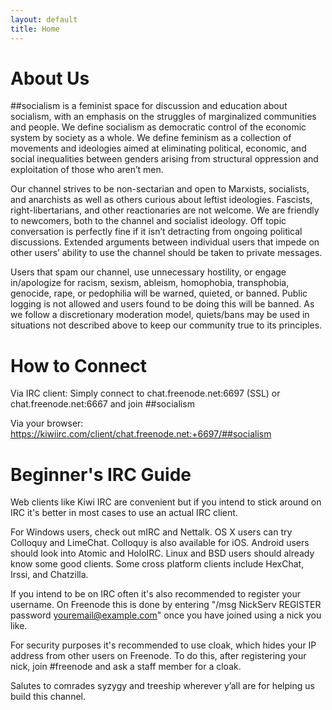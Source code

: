 ```yaml
---
layout: default
title: Home
---
```


# About Us

\##socialism is a feminist space for discussion and education about socialism,
with an emphasis on the struggles of marginalized communities and people. We
define socialism as democratic control of the economic system by society as a
whole. We define feminism as a collection of movements and ideologies aimed at
eliminating political, economic, and social inequalities between genders
arising from structural oppression and exploitation of those who aren’t men.

Our channel strives to be non-sectarian and open to Marxists, socialists, and
anarchists as well as others curious about leftist ideologies. Fascists,
right-libertarians, and other reactionaries are not welcome. We are friendly to
newcomers, both to the channel and socialist ideology. Off topic conversation
is perfectly fine if it isn’t detracting from ongoing political discussions.
Extended arguments between individual users that impede on other users’ ability
to use the channel should be taken to private messages.

Users that spam our channel, use unnecessary hostility, or engage in/apologize
for racism, sexism, ableism, homophobia, transphobia, genocide, rape, or
pedophilia will be warned, quieted, or banned. Public logging is not allowed
and users found to be doing this will be banned. As we follow a discretionary
moderation model, quiets/bans may be used in situations not described above to
keep our community true to its principles.


# How to Connect

Via IRC client: Simply connect to chat.freenode.net:6697 (SSL) or
chat.freenode.net:6667 and join ##socialism

Via your browser:
https://kiwiirc.com/client/chat.freenode.net:+6697/##socialism


# Beginner's IRC Guide

Web clients like Kiwi IRC are convenient but if you intend to stick around on
IRC it's better in most cases to use an actual IRC client.

For Windows users, check out mIRC and Nettalk. OS X users can try Colloquy and
LimeChat. Colloquy is also available for iOS. Android users should look into
Atomic and HoloIRC. Linux and BSD users should already know some good clients.
Some cross platform clients include HexChat, Irssi, and Chatzilla.

If you intend to be on IRC often it's also recommended to register your
username. On Freenode this is done by entering "/msg NickServ REGISTER password
youremail@example.com" once you have joined using a nick you like.

For security purposes it's recommended to use cloak, which hides your IP
address from other users on Freenode. To do this, after registering your nick,
join #freenode and ask a staff member for a cloak.


Salutes to comrades syzygy and treeship wherever y’all are for helping us build
this channel.
